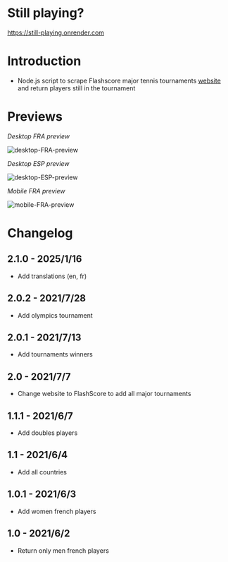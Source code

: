 # Still playing?

https://still-playing.onrender.com

# Introduction

- Node.js script to scrape Flashscore major tennis tournaments [website](https://www.flashscore.fr/tennis/) and return players still in the tournament

# Previews

_Desktop FRA preview_

![desktop-FRA-preview](https://user-images.githubusercontent.com/1529169/120884554-1b874f80-c5e4-11eb-945b-049bec8d7696.png)

_Desktop ESP preview_

![desktop-ESP-preview](https://user-images.githubusercontent.com/1529169/120884604-48d3fd80-c5e4-11eb-9070-20d9431fef99.png)

_Mobile FRA preview_

![mobile-FRA-preview](https://user-images.githubusercontent.com/1529169/120884623-59847380-c5e4-11eb-9c16-958f0ac74319.png)

# Changelog

## **2.1.0** - 2025/1/16

- Add translations (en, fr)

## **2.0.2** - 2021/7/28

- Add olympics tournament

## **2.0.1** - 2021/7/13

- Add tournaments winners

## **2.0** - 2021/7/7

- Change website to FlashScore to add all major tournaments

## **1.1.1** - 2021/6/7

- Add doubles players

## **1.1** - 2021/6/4

- Add all countries

## **1.0.1** - 2021/6/3

- Add women french players

## **1.0** - 2021/6/2

- Return only men french players
